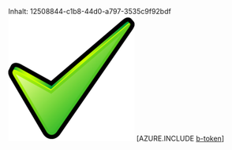 Inhalt: 12508844-c1b8-44d0-a797-3535c9f92bdf![Bild](9a42fa32-627d-41c4-a023-b80e0d96ebb4.png)
[AZURE.INCLUDE [b-token](79da0651-8052-4b89-a2e0-4a7f18b03b48.md)]
